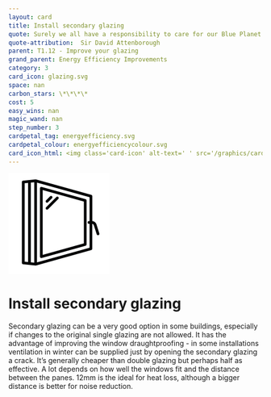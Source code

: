 ```yaml
---
layout: card
title: Install secondary glazing
quote: Surely we all have a responsibility to care for our Blue Planet. The future of humanity and indeed, all life on earth, now depends on us.
quote-attribution:  Sir David Attenborough
parent: T1.12 - Improve your glazing
grand_parent: Energy Efficiency Improvements 
category: 3
card_icon: glazing.svg
space: nan
carbon_stars: \*\*\*\*
cost: 5
easy_wins: nan
magic_wand: nan
step_number: 3
cardpetal_tag: energyefficiency.svg
cardpetal_colour: energyefficiencycolour.svg
card_icon_html: <img class='card-icon' alt-text=' ' src='/graphics/card_icons/glazing.svg'>
---
```


<img class='card-icon' alt-text=' ' src='/graphics/card_icons/glazing.svg'>
<h1>Install secondary glazing</h1>

<p>Secondary glazing can be a very good option in some buildings, especially if changes to the original single glazing are not allowed. It has the advantage of improving the window draughtproofing - in some installations ventilation in winter can be supplied just by opening the secondary glazing a crack. It’s generally cheaper than double glazing but perhaps half as effective. A lot depends on how well the windows fit and the distance between the panes. 12mm is the ideal for heat loss, although a bigger distance is better for noise reduction. </p> 

